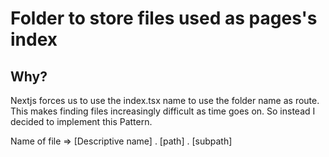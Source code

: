 # Folder to store files used as pages's index

## Why?

Nextjs forces us to use the index.tsx name to use the folder name as route. This makes finding files increasingly difficult as time goes on. So instead I decided to implement this Pattern.

Name of file => [Descriptive name] . [path] . [subpath]
